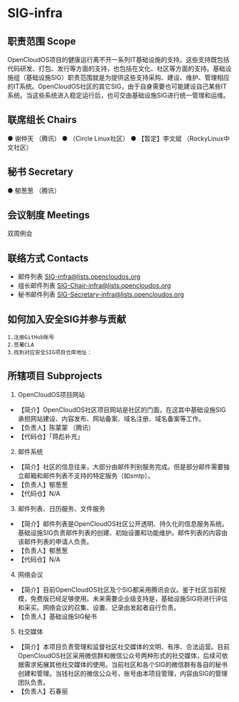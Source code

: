 # SIG-infra

## 职责范围 Scope
OpenCloudOS项目的健康运行离不开一系列IT基础设施的支持。这些支持既包括代码研发、打包、发行等方面的支持，也包括在文化、社区等方面的支持。基础设施组（基础设施SIG）职责范围就是为提供这些支持采购、建设、维护、管理相应的IT系统。OpenCloudOS社区的其它SIG，由于自身需要也可能建设自己某些IT系统。当这些系统进入稳定运行后，也可交由基础设施SIG进行统一管理和运维。

## 联席组长 Chairs
● 谢仲天 （腾讯）
● （Circle Linux社区）
● 【暂定】李文斌 （RockyLinux中文社区）

## 秘书 Secretary
● 郁葱葱 （腾讯）
## 会议制度 Meetings
双周例会

## 联络方式 Contacts
* 邮件列表 SIG-infra@lists.opencloudos.org
* 组长邮件列表 SIG-Chair-infra@lists.opencloudos.org
* 秘书邮件列表 SIG-Secretary-infra@lists.opencloudos.org

## 如何加入安全SIG并参与贡献
	1.注册GitHub账号
	2.签署CLA
	3.找到对应安全SIG项目仓库地址：
  
## 所辖项目 Subprojects
1. OpenCloudOS项目网站
* 【简介】OpenCloudOS社区项目网站是社区的门面，在这其中基础设施SIG承担网站建设、内容发布、网站备案、域名注册、域名备案等工作。
* 【负责人】陈蒙蒙 （腾讯）
* 【代码仓】「蒋彪补充」

2. 邮件系统
* 【简介】社区的信息往来，大部分由邮件列别服务完成。但是部分邮件需要独立邮箱和邮件列表不支持的特定服务（如smtp）。
* 【负责人】郁葱葱
* 【代码仓】N/A

3. 邮件列表、日历服务、文件服务
* 【简介】邮件列表是OpenCloudOS社区公开透明、持久化的信息服务系统。基础设施SIG负责邮件列表的创建、初始设置和功能维护。邮件列表的内容由该邮件列表的申请人负责。
* 【负责人】郁葱葱
* 【代码仓】N/A

4. 网络会议
* 【简介】目前OpenCloudOS社区及个SIG都采用腾讯会议。鉴于社区当前规模，免费版已经足够使用。未来需要企业级支持是，基础设施SIG将进行评估和采买。网络会议的召集、设置、记录由发起者自行负责。
* 【负责人】基础设施SIG秘书

5. 社交媒体
* 【简介】本项目负责管理和监督社区社交媒体的文明、有序、合法运营。目前OpenCloudOS社区采用微信群和微信公众号两种形式的社交媒体，后续可依据需求拓展其他社交媒体的使用。当前社区和各个SIG的微信群有各自的秘书创建和管理。当钱社区的微信公众号，账号由本项目管理，内容由SIG的管理团队负责。
* 【负责人】石春丽





